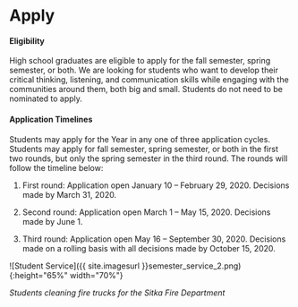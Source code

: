 # Apply

#### Eligibility

High school graduates are eligible to apply for the fall semester, spring semester, or both. We are looking for students who want to develop their critical thinking, listening, and communication skills while engaging with the communities around them, both big and small. Students do not need to be nominated to apply. 

#### Application Timelines

Students may apply for the Year in any one of three application cycles. Students may apply for fall semester, spring semester, or both in the first two rounds, but only the spring semester in the third round. The rounds will follow the timeline below:

1. First round: Application open January 10 – February 29, 2020. Decisions made by March 31, 2020.

2. Second round: Application open March 1 – May 15, 2020. Decisions made by June 1.

3. Third round: Application open May 16 – September 30, 2020. Decisions made on a rolling basis with all decisions made by October 15, 2020.


<!-- This inserts the image -->
![Student Service]({{ site.imagesurl }}semester_service_2.png){:height="65%" width="70%"}

_Students cleaning fire trucks for the Sitka Fire Department_
